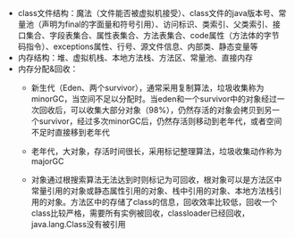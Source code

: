 * class文件结构：魔法（文件能否被虚拟机接受）、class文件的java版本号、常量池（声明为final的字面量和符号引用）、访问标识、类索引、父类索引、接口集合、字段表集合、属性表集合、方法表集合、code属性（方法体的字节码指令）、exceptions属性、行号、源文件信息、内部类、静态变量等
* 内存结构：堆、虚拟机栈、本地方法栈、方法区、常量池、直接内存
* 内存分配&回收：
  * 新生代（Eden、两个survivor），通常采用复制算法，垃圾收集称为minorGC，当空间不足以分配时。当eden和一个survivor中的对象经过一次回收后，可以收集大部分对象（98%），仍然存活的对象会拷贝到另一个survivor，经过多次minorGC后，仍然存活则移动到老年代，或者空间不足时直接移到老年代
  * 老年代，大对象，存活时间很长，采用标记整理算法，垃圾收集动作称为majorGC

  * 对象通过根搜索算法无法达到时则标记为可回收，根对象可以是方法区中常量引用的对象或静态属性引用的对象、栈中引用的对象、本地方法栈引用的对象。方法区中的存储了class的信息，回收效率比较低，回收一个class比较严格，需要所有实例被回收，classloader已经回收，java.lang.Class没有被引用




